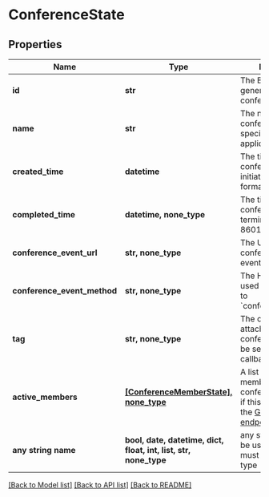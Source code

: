 # ConferenceState


## Properties
Name | Type | Description | Notes
------------ | ------------- | ------------- | -------------
**id** | **str** | The Bandwidth-generated conference ID | [optional] 
**name** | **str** | The name of the conference, as specified by your application | [optional] 
**created_time** | **datetime** | The time the conference was initiated, in ISO 8601 format. | [optional] 
**completed_time** | **datetime, none_type** | The time the conference was terminated, in ISO 8601 format. | [optional] 
**conference_event_url** | **str, none_type** | The URL to send the conference-related events. | [optional] 
**conference_event_method** | **str, none_type** | The HTTP method used for the requests to &#x60;conferenceEventUrl&#x60;. | [optional] 
**tag** | **str, none_type** | The custom string attached to the conference that will be sent with callbacks. | [optional] 
**active_members** | [**[ConferenceMemberState], none_type**](ConferenceMemberState.md) | A list of active members of the conference. Omitted if this is a response to the [Get Conferences endpoint](/apis/voice/#operation/getConferences) | [optional] 
**any string name** | **bool, date, datetime, dict, float, int, list, str, none_type** | any string name can be used but the value must be the correct type | [optional]

[[Back to Model list]](../README.md#documentation-for-models) [[Back to API list]](../README.md#documentation-for-api-endpoints) [[Back to README]](../README.md)


